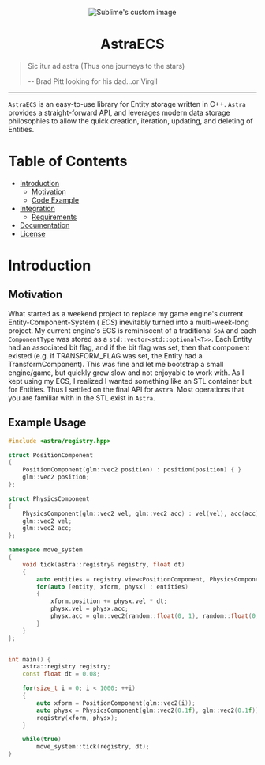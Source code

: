 <p align="center">
<img src="https://github.com/Joshua-McCord/AstraECS/assets/43547244/b4ca14d4-b943-417b-80b8-e6c97fd3f285" alt="Sublime's custom image"/>
<h1 align="center">AstraECS</h1>


> Sic itur ad astra (Thus one journeys to the stars)
>
> -- Brad Pitt looking for his dad...or Virgil

---
`AstraECS` is an easy-to-use library for Entity storage written in C++. `Astra` provides a 
straight-forward API, and leverages modern data storage philosophies to allow the quick creation, 
iteration, updating, and deleting of Entities. 

# Table of Contents

* [Introduction](#introduction)
  * [Motivation](#motivation)
  * [Code Example](#code-example)
* [Integration](#integration)
  * [Requirements](#requirements)
* [Documentation](#documentation)
* [License](#license)

# Introduction

## Motivation
What started as a weekend project to replace my game engine's current 
Entity-Component-System ( _ECS_) inevitably turned into a multi-week-long project. 
My current engine's ECS is reminiscent of a traditional `SoA` and each `ComponentType` was stored 
as a `std::vector<std::optional<T>>`. Each Entity had an associated bit flag, and if the bit flag was
set, then that component existed (e.g. if TRANSFORM_FLAG was set, the Entity had a TransformComponent). 
This was fine and let me bootstrap a small engine/game, but quickly grew slow and not enjoyable
to work with. As I kept using my ECS, I realized I wanted something like an STL container but for Entities. 
Thus I settled on the final API for `Astra`. Most operations that you are familiar with in the STL exist in `Astra`.

## Example Usage

```cpp
#include <astra/registry.hpp>

struct PositionComponent
{
    PositionComponent(glm::vec2 position) : position(position) { }
    glm::vec2 position;
};

struct PhysicsComponent
{
    PhysicsComponent(glm::vec2 vel, glm::vec2 acc) : vel(vel), acc(acc) { }
    glm::vec2 vel;
    glm::vec2 acc;
};

namespace move_system
{
    void tick(astra::registry& registry, float dt)
    {
        auto entities = registry.view<PositionComponent, PhysicsComponent>();
        for(auto [entity, xform, physx] : entities)
        {
            xform.position += physx.vel * dt;
            physx.vel = physx.acc;
            physx.acc = glm::vec2(random::float(0, 1), random::float(0, 1));
        }
    }
};


int main() {
    astra::registry registry;
    const float dt = 0.08;

    for(size_t i = 0; i < 1000; ++i)
    {
        auto xform = PositionComponent(glm::vec2(i));
        auto physx = PhysicsComponent(glm::vec2(0.1f), glm::vec2(0.1f));
        registry(xform, physx);
    }

    while(true)
        move_system::tick(registry, dt);
}
```
